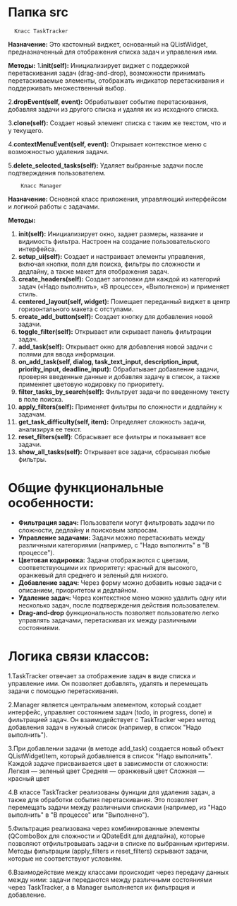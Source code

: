 # **Папка src**

      Класс TaskTracker
**Назначение:** Это кастомный виджет, основанный на QListWidget, предназначенный для отображения списка задач и управления ими.

**Методы:**
1.**__init__(self):** Инициализирует виджет с поддержкой перетаскивания задач (drag-and-drop), возможности принимать перетаскиваемые элементы, отображать индикатор перетаскивания и поддерживать множественный выбор.

2.**dropEvent(self, event):** Обрабатывает событие перетаскивания, добавляя задачи из другого списка и удаляя их из исходного списка.

3.**clone(self):** Создает новый элемент списка с таким же текстом, что и у текущего.

4.**contextMenuEvent(self, event):** Открывает контекстное меню с возможностью удаления задачи.

5.**delete_selected_tasks(self):** Удаляет выбранные задачи после подтверждения пользователем.

        Класс Manager
**Назначение:** Основной класс приложения, управляющий интерфейсом и логикой работы с задачами.

**Методы:**

1. **__init__(self):** Инициализирует окно, задает размеры, название и видимость фильтра. Настроен на создание пользовательского интерфейса.
2. **setup_ui(self):** Создает и настраивает элементы управления, включая кнопки, поля для поиска, фильтры по сложности и дедлайну, а также макет для отображения задач.
3. **create_headers(self):** Создает заголовки для каждой из категорий задач («Надо выполнить», «В процессе», «Выполнено») и применяет стиль.
4. **centered_layout(self, widget):** Помещает переданный виджет в центр горизонтального макета с отступами.
5. **create_add_button(self):** Создает кнопку для добавления новой задачи.
6. **toggle_filter(self):** Открывает или скрывает панель фильтрации задач.
7. **add_task(self):** Открывает окно для добавления новой задачи с полями для ввода информации.
8. **on_add_task(self, dialog, task_text_input, description_input, priority_input, deadline_input):** Обрабатывает добавление задачи, проверяя введенные данные и добавляя задачу в список, а также применяет цветовую кодировку по приоритету.
9. **filter_tasks_by_search(self):** Фильтрует задачи по введенному тексту в поле поиска.
10. **apply_filters(self):** Применяет фильтры по сложности и дедлайну к задачам.
11. **get_task_difficulty(self, item):** Определяет сложность задачи, анализируя ее текст.
12. **reset_filters(self)**: Сбрасывает все фильтры и показывает все задачи.
13. **show_all_tasks(self):** Открывает все задачи, сбрасывая любые фильтры.
# Общие функциональные особенности:

-  **Фильтрация задач:** Пользователи могут фильтровать задачи по сложности, дедлайну и поисковым запросам.
- **Управление задачами:** Задачи можно перетаскивать между различными категориями (например, с "Надо выполнить" в "В процессе").
- **Цветовая кодировка:** Задачи отображаются с цветами, соответствующими их приоритету: красный для высокого, оранжевый для среднего и зеленый для низкого.
- **Добавление задач:** Через форму можно добавить новые задачи с описанием, приоритетом и дедлайном.
- **Удаление задач:** Через контекстное меню можно удалить одну или несколько задач, после подтверждения действия пользователем.
- **Drag-and-drop** функциональность позволяет пользователю легко управлять задачами, перетаскивая их между различными состояниями.

# Логика связи классов:

1.TaskTracker отвечает за отображение задач в виде списка и управление ими. Он позволяет добавлять, удалять и перемещать задачи с помощью перетаскивания.

2.Manager является центральным элементом, который создает интерфейс, управляет состоянием задач (todo, in progress, done) и фильтрацией задач. Он взаимодействует с TaskTracker через метод добавления задач в нужный список (например, в список "Надо выполнить").

3.При добавлении задачи (в методе add_task) создается новый объект QListWidgetItem, который добавляется в список "Надо выполнить". Каждой задаче присваивается цвет в зависимости от сложности:
Легкая — зеленый цвет
Средняя — оранжевый цвет
Сложная — красный цвет

4.В классе TaskTracker реализованы функции для удаления задач, а также для обработки события перетаскивания. Это позволяет перемещать задачи между различными списками (например, из "Надо выполнить" в "В процессе" или "Выполнено").

5.Фильтрация реализована через комбинированные элементы (QComboBox для сложности и QDateEdit для дедлайна), которые позволяют отфильтровывать задачи в списке по выбранным критериям. Методы фильтрации (apply_filters и reset_filters) скрывают задачи, которые не соответствуют условиям.

6.Взаимодействие между классами происходит через передачу данных между ними: задачи передаются между различными состояниями через TaskTracker, а в Manager выполняется их фильтрация и добавление.
